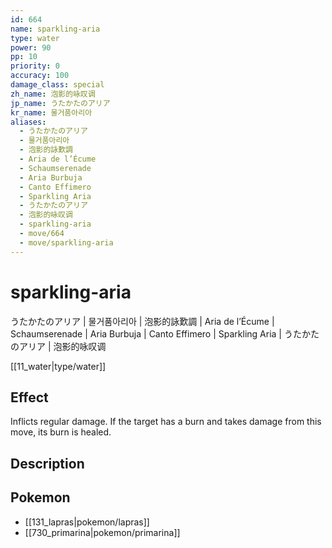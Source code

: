 ```yaml
---
id: 664
name: sparkling-aria
type: water
power: 90
pp: 10
priority: 0
accuracy: 100
damage_class: special
zh_name: 泡影的咏叹调
jp_name: うたかたのアリア
kr_name: 물거품아리아
aliases:
  - うたかたのアリア
  - 물거품아리아
  - 泡影的詠歎調
  - Aria de l’Écume
  - Schaumserenade
  - Aria Burbuja
  - Canto Effimero
  - Sparkling Aria
  - うたかたのアリア
  - 泡影的咏叹调
  - sparkling-aria
  - move/664
  - move/sparkling-aria
---
```

# sparkling-aria
    
うたかたのアリア | 물거품아리아 | 泡影的詠歎調 | Aria de l’Écume | Schaumserenade | Aria Burbuja | Canto Effimero | Sparkling Aria | うたかたのアリア | 泡影的咏叹调

[[11_water|type/water]]

## Effect

Inflicts regular damage.  If the target has a burn and takes damage from this move, its burn is healed.

## Description



## Pokemon

- [[131_lapras|pokemon/lapras]]
- [[730_primarina|pokemon/primarina]]

